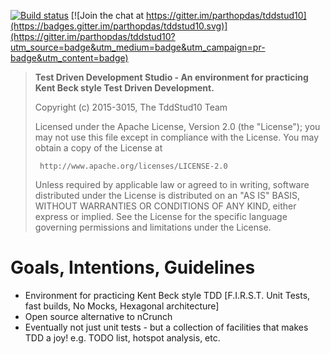[![Build status](https://ci.appveyor.com/api/projects/status/u896lshovkdh1cwc/branch/master?svg=true)](https://ci.appveyor.com/project/parthopdas/tddstud10-vscode/branch/master)
[![Join the chat at https://gitter.im/parthopdas/tddstud10](https://badges.gitter.im/parthopdas/tddstud10.svg)](https://gitter.im/parthopdas/tddstud10?utm_source=badge&utm_medium=badge&utm_campaign=pr-badge&utm_content=badge)

> **Test Driven Development Studio - An environment for practicing Kent Beck style Test Driven Development.**
>
>  Copyright (c) 2015-3015, The TddStud10 Team
>
>  Licensed under the Apache License, Version 2.0 (the "License");
>  you may not use this file except in compliance with the License.
>  You may obtain a copy of the License at
>
>      http://www.apache.org/licenses/LICENSE-2.0
>
>  Unless required by applicable law or agreed to in writing, software
>  distributed under the License is distributed on an "AS IS" BASIS,
>  WITHOUT WARRANTIES OR CONDITIONS OF ANY KIND, either express or implied.
>  See the License for the specific language governing permissions and
>  limitations under the License.

# Goals, Intentions, Guidelines

  - Environment for practicing Kent Beck style TDD [F.I.R.S.T. Unit Tests, fast builds, No Mocks, Hexagonal architecture]
  - Open source alternative to nCrunch
  - Eventually not just unit tests - but a collection of facilities that makes TDD a joy! e.g. TODO list, hotspot analysis, etc.
